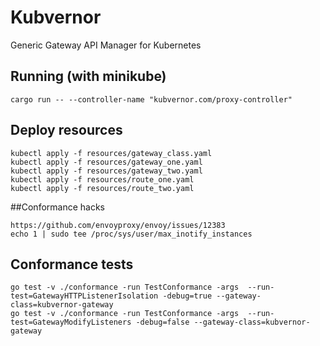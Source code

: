 # Kubvernor
Generic Gateway API Manager for Kubernetes

## Running (with minikube)
```
cargo run -- --controller-name "kubvernor.com/proxy-controller"
```

## Deploy resources
```
kubectl apply -f resources/gateway_class.yaml
kubectl apply -f resources/gateway_one.yaml
kubectl apply -f resources/gateway_two.yaml
kubectl apply -f resources/route_one.yaml
kubectl apply -f resources/route_two.yaml

```



##Conformance hacks
```
https://github.com/envoyproxy/envoy/issues/12383 
echo 1 | sudo tee /proc/sys/user/max_inotify_instances

```


## Conformance tests
```
go test -v ./conformance -run TestConformance -args  --run-test=GatewayHTTPListenerIsolation -debug=true --gateway-class=kubvernor-gateway
go test -v ./conformance -run TestConformance -args  --run-test=GatewayModifyListeners -debug=false --gateway-class=kubvernor-gateway
```
